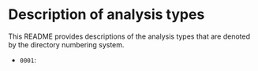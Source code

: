 # Description of analysis types 

This README provides descriptions of the analysis types that are denoted by the directory numbering system.

* `0001`:
